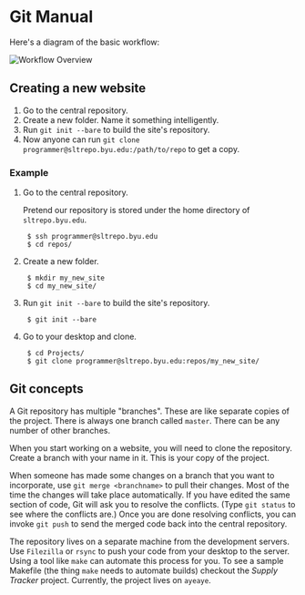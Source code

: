 Git Manual
==========

Here's a diagram of the basic workflow:

![Workflow Overview](/Users/programmer/Projects/dev_ops/overview.png)

Creating a new website
----------------------

1. Go to the central repository.
2. Create a new folder. Name it something intelligently.
3. Run `git init --bare` to build the site's repository.
4. Now anyone can run `git clone programmer@sltrepo.byu.edu:/path/to/repo` to get a copy.

### Example ###

1. Go to the central repository.

	Pretend our repository is stored under the home directory of `sltrepo.byu.edu`.
	
		$ ssh programmer@sltrepo.byu.edu
		$ cd repos/

2. Create a new folder.

		$ mkdir my_new_site
		$ cd my_new_site/

3. Run `git init --bare` to build the site's repository.

		$ git init --bare

4. Go to your desktop and clone.

		$ cd Projects/
		$ git clone programmer@sltrepo.byu.edu:repos/my_new_site/


Git concepts
------------

A Git repository has multiple "branches". These are like separate copies of the project. There is always one branch called `master`. There can be any number of other branches.

When you start working on a website, you will need to clone the repository. Create a branch with your name in it. This is your copy of the project.

When someone has made some changes on a branch that you want to incorporate, use `git merge <branchname>` to pull their changes. Most of the time the changes will take place automatically. If you have edited the same section of code, Git will ask you to resolve the conflicts. (Type `git status` to see where the conflicts are.) Once you are done resolving conflicts, you can invoke `git push` to send the merged code back into the central repository.

The repository lives on a separate machine from the development servers. Use `Filezilla` or `rsync` to push your code from your desktop to the server. Using a tool like `make` can automate this process for you. To see a sample Makefile (the thing `make` needs to automate builds) checkout the _Supply Tracker_ project. Currently, the project lives on `ayeaye`.

